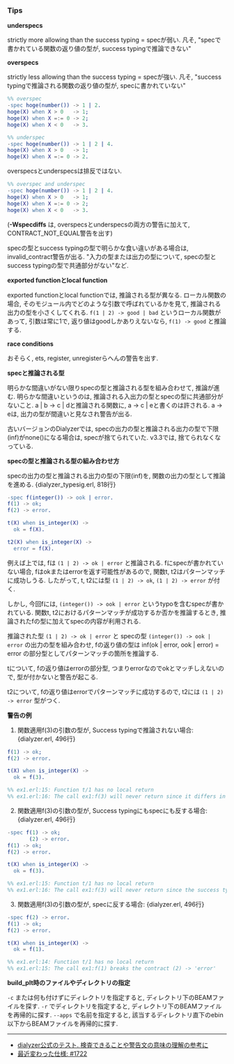 ### Tips

**underspecs**

strictly more allowing than the success typing = specが弱い.
凡そ, "specで書かれている関数の返り値の型が, success typingで推論できない"


**overspecs**

strictly less allowing than the success typing = specが強い.
凡そ, "success typingで推論される関数の返り値の型が, specに書かれていない"

```erl
%% overspec
-spec hoge(number()) -> 1 | 2.
hoge(X) when X > 0   -> 1;
hoge(X) when X =:= 0 -> 2;
hoge(X) when X < 0   -> 3.

%% underspec
-spec hoge(number()) -> 1 | 2 | 4.
hoge(X) when X > 0   -> 1;
hoge(X) when X =:= 0 -> 2.
```

overspecsとunderspecsは排反ではない.

```erl
%% overspec and underspec
-spec hoge(number()) -> 1 | 2 | 4.
hoge(X) when X > 0   -> 1;
hoge(X) when X =:= 0 -> 2;
hoge(X) when X < 0   -> 3.
```

(**-Wspecdiffs** は, overspecsとunderspecsの両方の警告に加えて, CONTRACT_NOT_EQUAL警告を出す)

specの型とsuccess typingの型で明らかな食い違いがある場合は, invalid_contract警告が出る.
"入力の型または出力の型について, specの型とsuccess typingの型で共通部分がない"など.


**exported functionとlocal function**

exported functionとlocal functionでは, 推論される型が異なる.
ローカル関数の場合, そのモジュール内でどのような引数で呼ばれているかを見て, 推論される出力の型を小さくしてくれる.
`f(1 | 2) -> good | bad` というローカル関数があって, 引数は常に1で, 返り値はgoodしかありえないなら, `f(1) -> good` と推論する.


**race conditions**

おそらく, ets, register, unregisterらへんの警告を出す.


**specと推論される型**

明らかな間違いがない限りspecの型と推論される型を組み合わせて, 推論が進む.
明らかな間違いというのは, 推論される入出力の型とspecの型に共通部分がないこと.
a | b -> c | dと推論される関数に, a -> c | eと書くのは許される.
a -> eは, 出力の型が間違いと見なされ警告が出る.

古いバージョンのDialyzerでは, specの出力の型と推論される出力の型で下限(inf)がnone()になる場合は, specが捨てられていた.
v3.3では, 捨てられなくなっている.


**specの型と推論される型の組み合わせ方**

specの出力の型と推論される出力の型の下限(inf)を, 関数の出力の型として推論を進める.
{dialyzer_typesig.erl, 818行}


```erl
-spec f(integer()) -> ook | error.
f(1) -> ok;
f(2) -> error.

t(X) when is_integer(X) ->
  ok = f(X).

t2(X) when is_integer(X) ->
  error = f(X).
```

例えば上では, fは `(1 | 2) -> ok | error` と推論される.
fにspecが書かれていない場合, fはokまたはerrorを返す可能性があるので, 関数t, t2はパターンマッチに成功しうる.
したがって, t, t2には型 `(1 | 2) -> ok`, `(1 | 2) -> error` が付く.


しかし, 今回fには, `(integer()) -> ook | error` というtypoを含むspecが書かれている.
関数t, t2におけるパターンマッチが成功するか否かを推論するとき, 推論されたfの型に加えてspecの内容が利用される.

推論された型 `(1 | 2) -> ok | error` と specの型 `(integer()) -> ook | error` の出力の型を組み合わせ,
fの返り値の型は inf(ok | error, ook | error) = error の部分型としてパターンマッチの箇所を推論する.

tについて, fの返り値はerrorの部分型, つまりerrorなのでokとマッチしえないので, 型が付かないと警告が起こる.

t2について, fの返り値はerrorでパターンマッチに成功するので, t2には `(1 | 2) -> error` 型がつく.


**警告の例**

1. 関数適用f(3)の引数の型が, Success typingで推論されない場合: {dialyzer.erl, 496行}

```erl
f(1) -> ok;
f(2) -> error.

t(X) when is_integer(X) ->
  ok = f(3).

%% ex1.erl:15: Function t/1 has no local return
%% ex1.erl:16: The call ex1:f(3) will never return since it differs in the 1st argument from the success typing arguments: (1 | 2)
```


2. 関数適用f(3)の引数の型が, Success typingにもspecにも反する場合: {dialyzer.erl, 496行}

```erl
-spec f(1) -> ok;
       (2) -> error.
f(1) -> ok;
f(2) -> error.

t(X) when is_integer(X) ->
  ok = f(3).

%% ex1.erl:15: Function t/1 has no local return
%% ex1.erl:16: The call ex1:f(3) will never return since the success typing is (1 | 2) -> 'error' | 'ok' and the contract is (1) -> 'ok'; (2) -> 'error'
```


3. 関数適用f(3)の引数の型が, specに反する場合: {dialyzer.erl, 496行}

```erl
-spec f(2) -> error.
f(1) -> ok;
f(2) -> error.

t(X) when is_integer(X) ->
  ok = f(1).

%% ex1.erl:14: Function t/1 has no local return
%% ex1.erl:15: The call ex1:f(1) breaks the contract (2) -> 'error'
```


**build_plt時のファイルやディレクトリの指定**

`-c` または何も付けずにディレクトリを指定すると, ディレクトリ下のBEAMファイルを探す.
`-r` でディレクトリを指定すると, ディレクトリ下のBEAMファイルを再帰的に探す.
`--apps` で名前を指定すると, 該当するディレクトリ直下のebin以下からBEAMファイルを再帰的に探す.


---

- [dialyzer公式のテスト. 検査できることや警告文の意味の理解の参考に](https://github.com/erlang/otp/tree/master/lib/dialyzer/test)
- [最近変わった仕様: #1722](https://github.com/erlang/otp/pull/1722)

